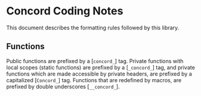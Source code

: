 # Concord Coding Notes

This document describes the formatting rules followed by this library.

## Functions

Public functions are prefixed by a [`concord_`] tag. Private functions with local scopes (static functions) are prefixed by a [`_concord_`] tag, and private functions which are made accessible by private headers, are prefixed by a capitalized [`Concord_`] tag. Functions that are redefined by macros, are prefixed by double underscores [`__concord_`].
